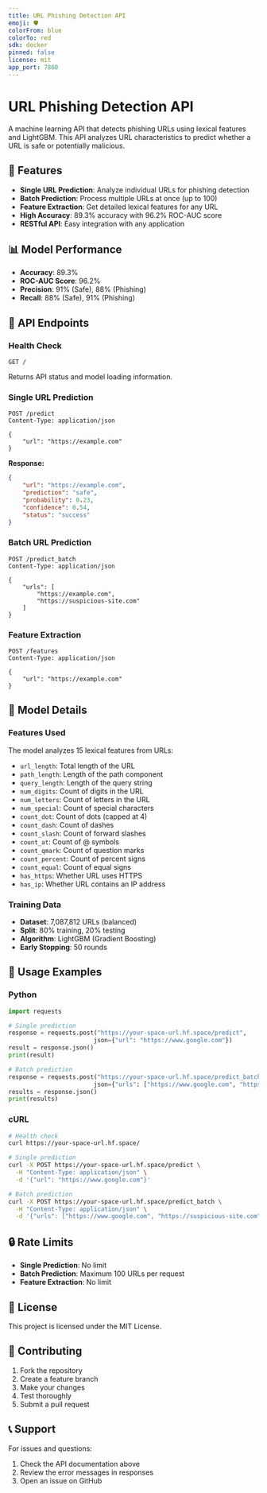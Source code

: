 ```yaml
---
title: URL Phishing Detection API
emoji: 🛡️
colorFrom: blue
colorTo: red
sdk: docker
pinned: false
license: mit
app_port: 7860
---
```


# URL Phishing Detection API

A machine learning API that detects phishing URLs using lexical features and LightGBM. This API analyzes URL characteristics to predict whether a URL is safe or potentially malicious.

## 🚀 Features

- **Single URL Prediction**: Analyze individual URLs for phishing detection
- **Batch Prediction**: Process multiple URLs at once (up to 100)
- **Feature Extraction**: Get detailed lexical features for any URL
- **High Accuracy**: 89.3% accuracy with 96.2% ROC-AUC score
- **RESTful API**: Easy integration with any application

## 📊 Model Performance

- **Accuracy**: 89.3%
- **ROC-AUC Score**: 96.2%
- **Precision**: 91% (Safe), 88% (Phishing)
- **Recall**: 88% (Safe), 91% (Phishing)

## 🔧 API Endpoints

### Health Check
```
GET /
```
Returns API status and model loading information.

### Single URL Prediction
```
POST /predict
Content-Type: application/json

{
    "url": "https://example.com"
}
```

**Response:**
```json
{
    "url": "https://example.com",
    "prediction": "safe",
    "probability": 0.23,
    "confidence": 0.54,
    "status": "success"
}
```

### Batch URL Prediction
```
POST /predict_batch
Content-Type: application/json

{
    "urls": [
        "https://example.com",
        "https://suspicious-site.com"
    ]
}
```

### Feature Extraction
```
POST /features
Content-Type: application/json

{
    "url": "https://example.com"
}
```

## 🧠 Model Details

### Features Used
The model analyzes 15 lexical features from URLs:

- `url_length`: Total length of the URL
- `path_length`: Length of the path component
- `query_length`: Length of the query string
- `num_digits`: Count of digits in the URL
- `num_letters`: Count of letters in the URL
- `num_special`: Count of special characters
- `count_dot`: Count of dots (capped at 4)
- `count_dash`: Count of dashes
- `count_slash`: Count of forward slashes
- `count_at`: Count of @ symbols
- `count_qmark`: Count of question marks
- `count_percent`: Count of percent signs
- `count_equal`: Count of equal signs
- `has_https`: Whether URL uses HTTPS
- `has_ip`: Whether URL contains an IP address

### Training Data
- **Dataset**: 7,087,812 URLs (balanced)
- **Split**: 80% training, 20% testing
- **Algorithm**: LightGBM (Gradient Boosting)
- **Early Stopping**: 50 rounds

## 📝 Usage Examples

### Python
```python
import requests

# Single prediction
response = requests.post("https://your-space-url.hf.space/predict", 
                        json={"url": "https://www.google.com"})
result = response.json()
print(result)

# Batch prediction
response = requests.post("https://your-space-url.hf.space/predict_batch", 
                        json={"urls": ["https://www.google.com", "https://suspicious-site.com"]})
results = response.json()
print(results)
```

### cURL
```bash
# Health check
curl https://your-space-url.hf.space/

# Single prediction
curl -X POST https://your-space-url.hf.space/predict \
  -H "Content-Type: application/json" \
  -d '{"url": "https://www.google.com"}'

# Batch prediction
curl -X POST https://your-space-url.hf.space/predict_batch \
  -H "Content-Type: application/json" \
  -d '{"urls": ["https://www.google.com", "https://suspicious-site.com"]}'
```

## 🔒 Rate Limits

- **Single Prediction**: No limit
- **Batch Prediction**: Maximum 100 URLs per request
- **Feature Extraction**: No limit

## 📄 License

This project is licensed under the MIT License.

## 🤝 Contributing

1. Fork the repository
2. Create a feature branch
3. Make your changes
4. Test thoroughly
5. Submit a pull request

## 📞 Support

For issues and questions:
1. Check the API documentation above
2. Review the error messages in responses
3. Open an issue on GitHub
